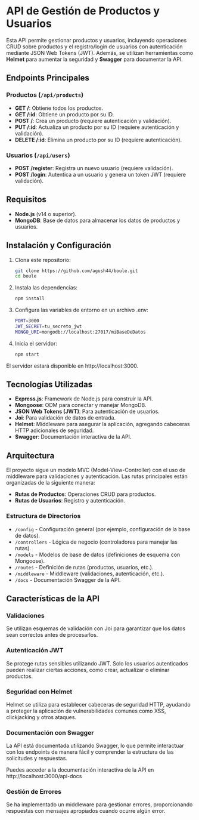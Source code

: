 # API de Gestión de Productos y Usuarios

Esta API permite gestionar productos y usuarios, incluyendo operaciones CRUD sobre productos y el registro/login de usuarios con autenticación mediante JSON Web Tokens (JWT). Además, se utilizan herramientas como **Helmet** para aumentar la seguridad y **Swagger** para documentar la API.

## Endpoints Principales

### Productos (`/api/products`)

- **GET /**: Obtiene todos los productos.
- **GET /:id**: Obtiene un producto por su ID.
- **POST /**: Crea un producto (requiere autenticación y validación).
- **PUT /:id**: Actualiza un producto por su ID (requiere autenticación y validación).
- **DELETE /:id**: Elimina un producto por su ID (requiere autenticación).

### Usuarios (`/api/users`)

- **POST /register**: Registra un nuevo usuario (requiere validación).
- **POST /login**: Autentica a un usuario y genera un token JWT (requiere validación).

## Requisitos

- **Node.js** (v14 o superior).
- **MongoDB**: Base de datos para almacenar los datos de productos y usuarios.

## Instalación y Configuración

1. Clona este repositorio:

   ```bash
   git clone https://github.com/agush44/boule.git
   cd boule

   ```

2. Instala las dependencias:

   ```bash
   npm install

   ```

3. Configura las variables de entorno en un archivo .env:

   ```bash
   PORT=3000
   JWT_SECRET=tu_secreto_jwt
   MONGO_URI=mongodb://localhost:27017/miBaseDeDatos

   ```

4. Inicia el servidor:

   ```bash
   npm start

   ```

El servidor estará disponible en http://localhost:3000.

## Tecnologías Utilizadas

- **Express.js**: Framework de Node.js para construir la API.
- **Mongoose**: ODM para conectar y manejar MongoDB.
- **JSON Web Tokens (JWT)**: Para autenticación de usuarios.
- **Joi**: Para validación de datos de entrada.
- **Helmet**: Middleware para asegurar la aplicación, agregando cabeceras HTTP adicionales de seguridad.
- **Swagger**: Documentación interactiva de la API.

## Arquitectura

El proyecto sigue un modelo MVC (Model-View-Controller) con el uso de middleware para validaciones y autenticación. Las rutas principales están organizadas de la siguiente manera:

- **Rutas de Productos**: Operaciones CRUD para productos.
- **Rutas de Usuarios**: Registro y autenticación.

### Estructura de Directorios

- `/config` - Configuración general (por ejemplo, configuración de la base de datos).
- `/controllers` - Lógica de negocio (controladores para manejar las rutas).
- `/models` - Modelos de base de datos (definiciones de esquema con Mongoose).
- `/routes` - Definición de rutas (productos, usuarios, etc.).
- `/middleware` - Middleware (validaciones, autenticación, etc.).
- `/docs` - Documentación Swagger de la API.

## Características de la API

### Validaciones

Se utilizan esquemas de validación con Joi para garantizar que los datos sean correctos antes de procesarlos.

### Autenticación JWT

Se protege rutas sensibles utilizando JWT. Solo los usuarios autenticados pueden realizar ciertas acciones, como crear, actualizar o eliminar productos.

### Seguridad con Helmet

Helmet se utiliza para establecer cabeceras de seguridad HTTP, ayudando a proteger la aplicación de vulnerabilidades comunes como XSS, clickjacking y otros ataques.

### Documentación con Swagger

La API está documentada utilizando Swagger, lo que permite interactuar con los endpoints de manera fácil y comprender la estructura de las solicitudes y respuestas.

Puedes acceder a la documentación interactiva de la API en http://localhost:3000/api-docs

### Gestión de Errores

Se ha implementado un middleware para gestionar errores, proporcionando respuestas con mensajes apropiados cuando ocurre algún error.
